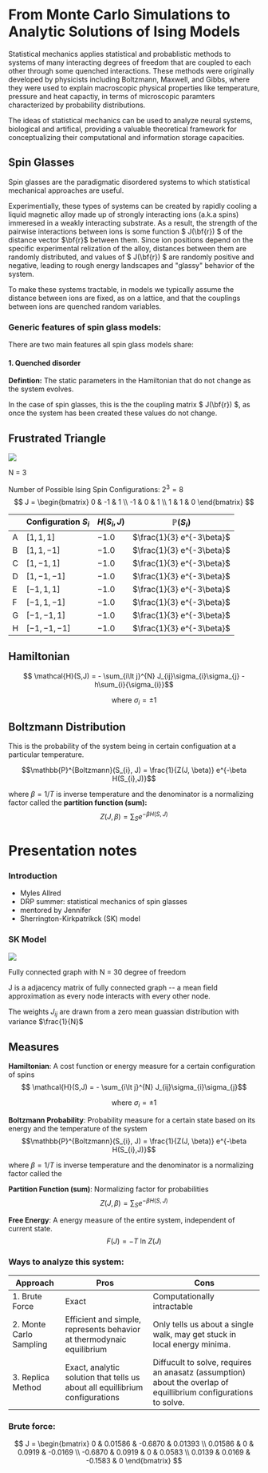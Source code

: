 # From Monte Carlo Simulations to Analytic Solutions of Ising Models

Statistical mechanics applies statistical and probablistic methods to systems of many interacting degrees of freedom that are coupled to each other through some quenched interactions. These methods were originally developed by physicists including Boltzmann, Maxwell, and Gibbs, where they were used to explain macroscopic physical properties like temperature, pressure and heat capactiy, in terms of microscopic paramters characterized by probability distributions. 

The ideas of statistical mechanics can be used to analyze neural systems, biological and artifical, providing a valuable theoretical framework for conceptualizing their computational and information storage capacities.

## Spin Glasses
Spin glasses are the paradigmatic disordered systems to which statistical mechanical approaches are useful.

Experimentially, these types of systems can be created by rapidly cooling a liquid magnetic alloy made up of strongly interacting ions (a.k.a spins) immeresed in a weakly interacting substrate. As a result, the strength of the pairwise interactions between ions is some function $ J(\bf{r}) $ of the distance vector $\bf{r}$ between them. Since ion positions depend on the specific experimental relization of the alloy, distances between them are randomly distributed, and values of $ J(\bf{r}) $ are randomly positive and negative, leading to rough energy landscapes and "glassy" behavior of the system.

To make these systems tractable, in models we typically assume the distance between ions are fixed, as on a lattice, and that the couplings between ions are quenched random variables.

### Generic features of spin glass models:
There are two main features all spin glass models share:
#### 1. Quenched disorder
**Defintion:** The static parameters in the Hamiltonian that do not change as the system evolves. 

In the case of spin glasses, this is the the coupling matrix $ J(\bf{r}) $, as once the system has been created these values do not change.


## Frustrated Triangle

<img src="graphics/frustrated_triangle.png">

N = 3

Number of Possible Ising Spin Configurations: $2^{3} = 8$
$$ 
J = 
\begin{bmatrix}
0 & -1 & 1 \\
-1 & 0 & 1 \\
1 & 1 & 0
\end{bmatrix}
$$ 

|      | Configuration $S_{i}$ | $H(S_{i}, J)$ | $\mathbb{P}(S_{i})$ |
| -----| --------------------- | ------------- | ------------------- |
|     A| $\left[1,1,1 \right]$ | $-1.0$        |  $\frac{1}{3} e^{-3\beta}$| 
|     B| $\left[1,1,-1 \right]$ | $-1.0$        |  $\frac{1}{3} e^{-3\beta}$| 
|     C| $\left[1,-1,1 \right]$ | $-1.0$        |  $\frac{1}{3} e^{-3\beta}$| 
|     D| $\left[1,-1,-1 \right]$ | $-1.0$        |  $\frac{1}{3} e^{-3\beta}$| 
|     E| $\left[-1,1,1 \right]$ | $-1.0$        |  $\frac{1}{3} e^{-3\beta}$| 
|     F| $\left[-1,1,-1 \right]$ | $-1.0$        |  $\frac{1}{3} e^{-3\beta}$| 
|     G| $\left[-1,-1,1 \right]$ | $-1.0$        |  $\frac{1}{3} e^{-3\beta}$| 
|     H| $\left[-1,-1,-1 \right]$ | $-1.0$        |  $\frac{1}{3} e^{-3\beta}$| 


## Hamiltonian
$$ \mathcal{H}(S,J) = - \sum_{i\lt j}^{N} J_{ij}\sigma_{i}\sigma_{j} - h\sum_{i}{\sigma_{i}}$$

$$ \text{where } \sigma_{i} = \pm1 $$

## Boltzmann Distribution
This is the probability of the system being in certain configuation at a particular temperature.

$$\mathbb{P}^{Boltzmann}(S_{i}, J) = \frac{1}{Z(J, \beta)} e^{-\beta H(S_{i},J)}$$ 

where $\beta = 1/T$ is  inverse temperature and the denominator is a normalizing factor called the **partition function (sum):**
$$ 
Z(J, \beta) = \sum_{S}e^{-\beta H(S,J)}
$$



# Presentation notes
### Introduction
-   Myles Allred
-   DRP summer: statistical mechanics of spin glasses
-   mentored by Jennifer
-   Sherrington-Kirkpatrikck (SK) model

### SK Model
<img src="graphics/SKModel.png">

Fully connected graph with N = 30 degree of freedom

J is a adjacency matrix of fully connected graph -- a mean field approximation as every node interacts with every other node.

The weights $J_{ij}$ are drawn from a zero mean guassian distribution with variance $\frac{1}{N}$

## Measures 
**Hamiltonian**: 
A cost function or energy measure for a certain configuration of spins
$$ \mathcal{H}(S,J) = - \sum_{i\lt j}^{N} J_{ij}\sigma_{i}\sigma_{j}$$

$$ \text{where } \sigma_{i} = \pm1 $$

**Boltzmann Probability**: Probability measure for a certain state based on its energy and the temperature of the system
$$\mathbb{P}^{Boltzmann}(S_{i}, J) = \frac{1}{Z(J, \beta)} e^{-\beta H(S_{i},J)}$$ 

where $\beta = 1/T$ is  inverse temperature and the denominator is a normalizing factor called the 

**Partition Function (sum)**: Normalizing factor for probabilities
$$ 
Z(J, \beta) = \sum_{S}e^{-\beta H(S,J)}
$$


**Free Energy**: A energy measure of the entire system, independent of current state. 
$$F(J) = -T \text{ ln } Z(J)$$




### Ways to analyze this system:

| **Approach**  | **Pros** | **Cons** |
| ------------  | -------- | -------- |
| 1. Brute Force| Exact    | Computationally intractable |
| 2. Monte Carlo Sampling| Efficient and simple, represents behavior at thermodynaic equilibrium | Only tells us about a single walk, may get stuck in local energy minima.
| 3. Replica Method | Exact, analytic solution that tells us about all equillibrium configurations | Diffucult to solve, requires an anasatz (assumption) about the overlap of equillibrium configurations to solve.
### Brute force: 


$$
J = 
\begin{bmatrix} 
0 & 0.01586 & -0.6870 & 0.01393 \\
0.01586 & 0 & 0.0919 & -0.0169 \\
-0.6870 & 0.0919 & 0 & 0.0583 \\
0.0139 & 0.0169 & -0.1583 & 0
\end{bmatrix}
$$


